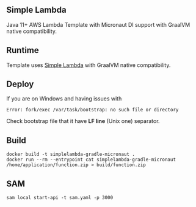 ## Simple Lambda

Java 11+ AWS Lambda Template with Micronaut DI support with GraalVM native compatibility.

## Runtime

Template uses [Simple Lambda](https://github.com/GoodforGod/simple-awslambda) with GraalVM native compatibility.

## Deploy

If you are on Windows and having issues with 
```
Error: fork/exec /var/task/bootstrap: no such file or directory
```

Check bootstrap file that it have **LF line** (Unix one) separator.

## Build

```shell
docker build -t simplelambda-gradle-micronaut .
docker run --rm --entrypoint cat simplelambda-gradle-micronaut /home/application/function.zip > build/function.zip
```

## SAM

```shell
sam local start-api -t sam.yaml -p 3000
```